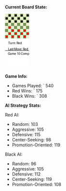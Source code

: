 
**Current Board State:**  
<!-- START_GIF -->
![Checkers Game](./checkers_game.gif)
<!-- END_GIF -->

**Game Info:**  
- Games Played: `<!-- GAMES_PLAYED --> 540
- Red Wins: `<!-- RED_WINS --> 175
- Black Wins: `<!-- BLACK_WINS --> 308

<!-- AI_STATS -->
**AI Strategy Stats:**

Red AI:
- Random: 103
- Aggressive: 105
- Defensive: 115
- Center-Seeking: 98
- Promotion-Oriented: 119

Black AI:
- Random: 96
- Aggressive: 105
- Defensive: 112
- Center-Seeking: 119
- Promotion-Oriented: 108
